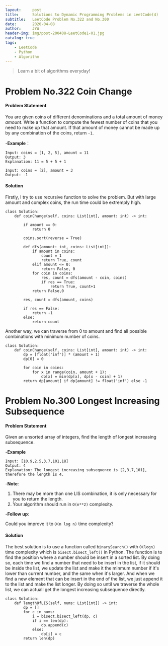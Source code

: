 ```yaml
---
layout:     post
title:      Solutions to Dynamic Programming Problems in LeetCode(4)
subtitle:   LeetCode Problem No.322 and No.300
date:       2020-04-08
author:     JYW
header-img: img/post-200408-LeetCode1-01.jpg
catalog: true
tags:
    - LeetCode
    - Python
    - Algorithm
---
```


>Learn a bit of algorithms everyday!

# Problem No.322 Coin Change

#### Problem Statement

You are given coins of different denominations and a total amount of money *amount*. Write a function to compute the fewest number of coins that you need to make up that amount. If that amount of money cannot be made up by any combination of the coins, return `-1`.

-**Example**：
```
Input: coins = [1, 2, 5], amount = 11
Output: 3 
Explanation: 11 = 5 + 5 + 1

Input: coins = [2], amount = 3
Output: -1
```

#### Solution

Firstly, I try to use recursive function to solve the problem. But with large amount and complex coins, the run time could be extremply high.
```
class Solution:
    def coinChange(self, coins: List[int], amount: int) -> int:
        
        if amount == 0:
            return 0
        
        coins.sort(reverse = True)
        
        def dfs(amount: int, coins: List[int]):
            if amount in coins:
                count = 1
                return True, count
            elif amount <= 0:
                return False, 0
            for coin in coins:
                res, count = dfs(amount - coin, coins)
                if res == True:
                    return True, count+1
            return False,0
        
        res, count = dfs(amount, coins)
        
        if res == False:
            return -1
        else:
            return count
``` 

Another way, we can traverse from 0 to amount and find all possible combinations with minimum number of coins.
```
class Solution:
    def coinChange(self, coins: List[int], amount: int) -> int:
        dp = [float('inf')] * (amount + 1)
        dp[0] = 0
        
        for coin in coins:
            for x in range(coin, amount + 1):
                dp[x] = min(dp[x], dp[x - coin] + 1)
        return dp[amount] if dp[amount] != float('inf') else -1 
```

# Problem No.300 Longest Increasing Subsequence

#### Problem Statement

Given an unsorted array of integers, find the length of longest increasing subsequence.

-**Example**
```
Input: [10,9,2,5,3,7,101,18]
Output: 4 
Explanation: The longest increasing subsequence is [2,3,7,101], therefore the length is 4. 
```

-**Note**:

1. There may be more than one LIS combination, it is only necessary for you to return the length.
2. Your algorithm should run in `O(n**2)` complexity.

-**Follow up**:

Could you improve it to `O(n log n)` time complexity?

#### Solution

The best solution is to use a function called `binarySearch()` with `O(logn)` time complexity which is `bisect.bisect_left()` in Python. The function is to find the position where a number should be insert in a sorted list. By doing so, each time we find a number that need to be insert in the list, if it should be inside the list, we update the list and make it the minmum number if it's lower than current number, and the same when it's larger. And when we find a new element that can be insert in the end of the list, we just append it to the list and make the list longer. By doing so until we traverse the whole list, we can actuall get the longest increasing subsequence directly.
```
class Solution:
    def lengthOfLIS(self, nums: List[int]) -> int:
        dp = []
        for c in nums:
            i = bisect.bisect_left(dp, c)
            if i == len(dp):
                dp.append(c)
            else:
                dp[i] = c
        return len(dp)
``` 

